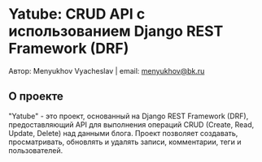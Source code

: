 # Yatube: CRUD API с использованием Django REST Framework (DRF)

Автор: Menyukhov Vyacheslav | email: menyukhov@bk.ru

## О проекте
"Yatube" - это проект, основанный на Django REST Framework (DRF), предоставляющий API для выполнения операций CRUD (Create, Read, Update, Delete) над данными блога. Проект позволяет создавать, просматривать, обновлять и удалять записи, комментарии, теги и пользователей.
